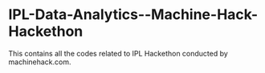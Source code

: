# IPL-Data-Analytics--Machine-Hack-Hackethon
This contains all the codes related to IPL Hackethon conducted by machinehack.com.
